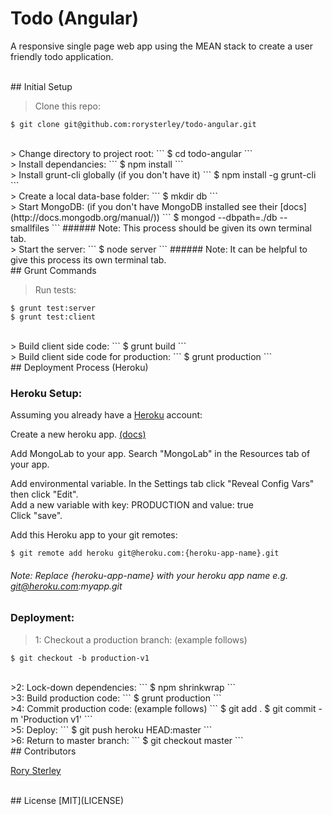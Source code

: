 # Todo (Angular)
A responsive single page web app using the MEAN stack to create a user friendly todo application.

<br>
## Initial Setup

> Clone this repo:
```
$ git clone git@github.com:rorysterley/todo-angular.git
```

<br>
> Change directory to project root:
```
$ cd todo-angular
```

<br>
> Install dependancies:
```
$ npm install
```

<br>
> Install grunt-cli globally (if you don't have it)
```
$ npm install -g grunt-cli
```

<br>
> Create a local data-base folder:
```
$ mkdir db
```

<br>
> Start MongoDB:  (if you don't have MongoDB installed see their [docs](http://docs.mongodb.org/manual/))
```
$ mongod --dbpath=./db --smallfiles
```
###### Note: This process should be given its own terminal tab.

<br>
> Start the server:
```
$ node server
```
###### Note: It can be helpful to give this process its own terminal tab.


<br>
## Grunt Commands

> Run tests:
```
$ grunt test:server
$ grunt test:client
```

<br>
> Build client side code:
```
$ grunt build
```

<br>
> Build client side code for production:
```
$ grunt production
```

<br>
## Deployment Process (Heroku)

### Heroku Setup:
Assuming you already have a [Heroku](//www.heroku.com) account:<br>

Create a new heroku app. [(docs)](//devcenter.heroku.com/articles/getting-started-with-nodejs#introduction)<br>

Add MongoLab to your app. Search "MongoLab" in the Resources tab of your app.<br>

Add environmental variable. In the Settings tab click "Reveal Config Vars"
then click "Edit".<br>
Add a new variable with key: PRODUCTION and value: true<br>
Click "save".<br>

Add this Heroku app to your git remotes:
```
$ git remote add heroku git@heroku.com:{heroku-app-name}.git
```
###### Note: Replace {heroku-app-name} with your heroku app name e.g. git@heroku.com:myapp.git

### Deployment:

>1: Checkout a production branch: (example follows)
```
$ git checkout -b production-v1
```

<br>
>2: Lock-down dependencies:
```
$ npm shrinkwrap
```

<br>
>3: Build production code:
```
$ grunt production
```

<br>
>4: Commit production code: (example follows)
```
$ git add .
$ git commit -m 'Production v1'
```

<br>
>5: Deploy:
```
$ git push heroku HEAD:master
```

<br>
>6: Return to master branch:
```
$ git checkout master
```

<br>
## Contributors

[Rory Sterley](//github.com/rorysterley)<br>


<br>
## License
[MIT](LICENSE)
